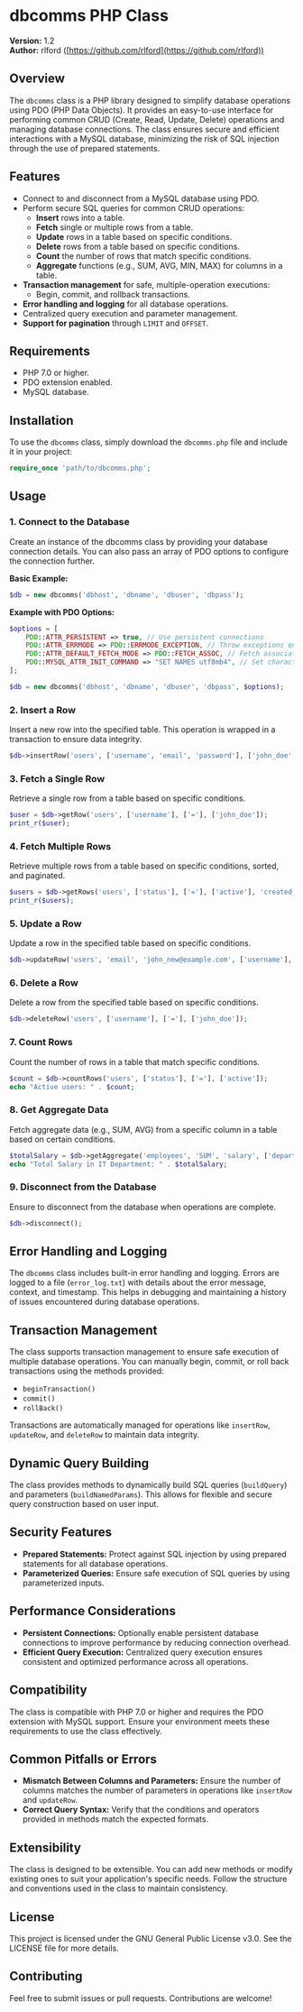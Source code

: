 # dbcomms PHP Class

**Version:** 1.2  
**Author:** rlford ([https://github.com/rlford](https://github.com/rlford))

## Overview

The `dbcomms` class is a PHP library designed to simplify database operations using PDO (PHP Data Objects). It provides an easy-to-use interface for performing common CRUD (Create, Read, Update, Delete) operations and managing database connections. The class ensures secure and efficient interactions with a MySQL database, minimizing the risk of SQL injection through the use of prepared statements.

## Features

- Connect to and disconnect from a MySQL database using PDO.
- Perform secure SQL queries for common CRUD operations:
  - **Insert** rows into a table.
  - **Fetch** single or multiple rows from a table.
  - **Update** rows in a table based on specific conditions.
  - **Delete** rows from a table based on specific conditions.
  - **Count** the number of rows that match specific conditions.
  - **Aggregate** functions (e.g., SUM, AVG, MIN, MAX) for columns in a table.
- **Transaction management** for safe, multiple-operation executions:
  - Begin, commit, and rollback transactions.
- **Error handling and logging** for all database operations.
- Centralized query execution and parameter management.
- **Support for pagination** through `LIMIT` and `OFFSET`.

## Requirements

- PHP 7.0 or higher.
- PDO extension enabled.
- MySQL database.

## Installation

To use the `dbcomms` class, simply download the `dbcomms.php` file and include it in your project:

```php
require_once 'path/to/dbcomms.php';
```

## Usage

### 1. Connect to the Database

Create an instance of the dbcomms class by providing your database connection details. You can also pass an array of PDO options to configure the connection further.

**Basic Example:**

```php
$db = new dbcomms('dbhost', 'dbname', 'dbuser', 'dbpass');
```

**Example with PDO Options:**

```php
$options = [
    PDO::ATTR_PERSISTENT => true, // Use persistent connections
    PDO::ATTR_ERRMODE => PDO::ERRMODE_EXCEPTION, // Throw exceptions on errors
    PDO::ATTR_DEFAULT_FETCH_MODE => PDO::FETCH_ASSOC, // Fetch associative arrays by default
    PDO::MYSQL_ATTR_INIT_COMMAND => "SET NAMES utf8mb4", // Set character encoding
];

$db = new dbcomms('dbhost', 'dbname', 'dbuser', 'dbpass', $options);
```

### 2. Insert a Row

Insert a new row into the specified table. This operation is wrapped in a transaction to ensure data integrity.

```php
$db->insertRow('users', ['username', 'email', 'password'], ['john_doe', 'john@example.com', 'hashed_password']);
```

### 3. Fetch a Single Row

Retrieve a single row from a table based on specific conditions.

```php
$user = $db->getRow('users', ['username'], ['='], ['john_doe']);
print_r($user);
```

### 4. Fetch Multiple Rows

Retrieve multiple rows from a table based on specific conditions, sorted, and paginated.

```php
$users = $db->getRows('users', ['status'], ['='], ['active'], 'created_at', 'DESC', 10, 0); // Fetch 10 rows, starting from offset 0
print_r($users);
```

### 5. Update a Row

Update a row in the specified table based on specific conditions.

```php
$db->updateRow('users', 'email', 'john_new@example.com', ['username'], ['='], ['john_doe']);
```

### 6. Delete a Row

Delete a row from the specified table based on specific conditions.

```php
$db->deleteRow('users', ['username'], ['='], ['john_doe']);
```

### 7. Count Rows

Count the number of rows in a table that match specific conditions.

```php
$count = $db->countRows('users', ['status'], ['='], ['active']);
echo "Active users: " . $count;
```

### 8. Get Aggregate Data

Fetch aggregate data (e.g., SUM, AVG) from a specific column in a table based on certain conditions.

```php
$totalSalary = $db->getAggregate('employees', 'SUM', 'salary', ['department'], ['='], ['IT']);
echo "Total Salary in IT Department: " . $totalSalary;
```

### 9. Disconnect from the Database

Ensure to disconnect from the database when operations are complete.

```php
$db->disconnect();
```

## Error Handling and Logging

The `dbcomms` class includes built-in error handling and logging. Errors are logged to a file (`error_log.txt`) with details about the error message, context, and timestamp. This helps in debugging and maintaining a history of issues encountered during database operations.

## Transaction Management

The class supports transaction management to ensure safe execution of multiple database operations. You can manually begin, commit, or roll back transactions using the methods provided:

- `beginTransaction()`
- `commit()`
- `rollBack()`

Transactions are automatically managed for operations like `insertRow`, `updateRow`, and `deleteRow` to maintain data integrity.

## Dynamic Query Building

The class provides methods to dynamically build SQL queries (`buildQuery`) and parameters (`buildNamedParams`). This allows for flexible and secure query construction based on user input.

## Security Features

- **Prepared Statements:** Protect against SQL injection by using prepared statements for all database operations.
- **Parameterized Queries:** Ensure safe execution of SQL queries by using parameterized inputs.

## Performance Considerations

- **Persistent Connections:** Optionally enable persistent database connections to improve performance by reducing connection overhead.
- **Efficient Query Execution:** Centralized query execution ensures consistent and optimized performance across all operations.

## Compatibility

The class is compatible with PHP 7.0 or higher and requires the PDO extension with MySQL support. Ensure your environment meets these requirements to use the class effectively.

## Common Pitfalls or Errors

- **Mismatch Between Columns and Parameters:** Ensure the number of columns matches the number of parameters in operations like `insertRow` and `updateRow`.
- **Correct Query Syntax:** Verify that the conditions and operators provided in methods match the expected formats.

## Extensibility

The class is designed to be extensible. You can add new methods or modify existing ones to suit your application's specific needs. Follow the structure and conventions used in the class to maintain consistency.

## License

This project is licensed under the GNU General Public License v3.0. See the LICENSE file for more details.

## Contributing

Feel free to submit issues or pull requests. Contributions are welcome!
